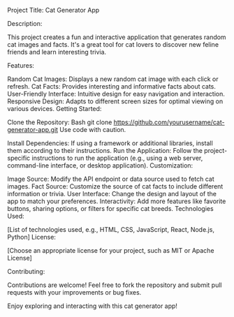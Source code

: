 Project Title: Cat Generator App

Description:

This project creates a fun and interactive application that generates random cat images and facts. It's a great tool for cat lovers to discover new feline friends and learn interesting trivia.

Features:

Random Cat Images: Displays a new random cat image with each click or refresh.
Cat Facts: Provides interesting and informative facts about cats.
User-Friendly Interface: Intuitive design for easy navigation and interaction.
Responsive Design: Adapts to different screen sizes for optimal viewing on various devices.
Getting Started:

Clone the Repository:
Bash
git clone https://github.com/yourusername/cat-generator-app.git
Use code with caution.

Install Dependencies: If using a framework or additional libraries, install them according to their instructions.
Run the Application: Follow the project-specific instructions to run the application (e.g., using a web server, command-line interface, or desktop application).
Customization:

Image Source: Modify the API endpoint or data source used to fetch cat images.
Fact Source: Customize the source of cat facts to include different information or trivia.
User Interface: Change the design and layout of the app to match your preferences.
Interactivity: Add more features like favorite buttons, sharing options, or filters for specific cat breeds.
Technologies Used:

[List of technologies used, e.g., HTML, CSS, JavaScript, React, Node.js, Python]
License:

[Choose an appropriate license for your project, such as MIT or Apache License]

Contributing:

Contributions are welcome! Feel free to fork the repository and submit pull requests with your improvements or bug fixes.

Enjoy exploring and interacting with this cat generator app!

